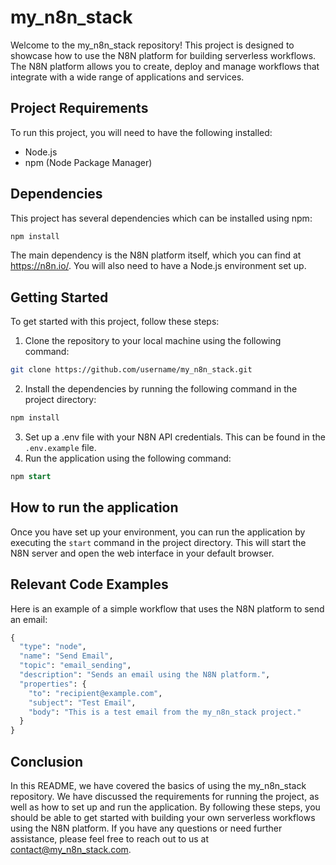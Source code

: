  my\_n8n\_stack
=================

Welcome to the my\_n8n\_stack repository! This project is designed to showcase how to use the N8N platform for building serverless workflows. The N8N platform allows you to create, deploy and manage workflows that integrate with a wide range of applications and services.

Project Requirements
--------------------

To run this project, you will need to have the following installed:

* Node.js
* npm (Node Package Manager)

Dependencies
------------

This project has several dependencies which can be installed using npm:

```bash
npm install
```

The main dependency is the N8N platform itself, which you can find at <https://n8n.io/>. You will also need to have a Node.js environment set up.

Getting Started
---------------

To get started with this project, follow these steps:

1. Clone the repository to your local machine using the following command:
```bash
git clone https://github.com/username/my_n8n_stack.git
```
2. Install the dependencies by running the following command in the project directory:
```bash
npm install
```
3. Set up a .env file with your N8N API credentials. This can be found in the `.env.example` file.
4. Run the application using the following command:
```sql
npm start
```
How to run the application
-------------------------

Once you have set up your environment, you can run the application by executing the `start` command in the project directory. This will start the N8N server and open the web interface in your default browser.

Relevant Code Examples
---------------------

Here is an example of a simple workflow that uses the N8N platform to send an email:
```python
{
  "type": "node",
  "name": "Send Email",
  "topic": "email_sending",
  "description": "Sends an email using the N8N platform.",
  "properties": {
    "to": "recipient@example.com",
    "subject": "Test Email",
    "body": "This is a test email from the my_n8n_stack project."
  }
}
```
Conclusion
----------

In this README, we have covered the basics of using the my\_n8n\_stack repository. We have discussed the requirements for running the project, as well as how to set up and run the application. By following these steps, you should be able to get started with building your own serverless workflows using the N8N platform. If you have any questions or need further assistance, please feel free to reach out to us at [contact@my_n8n_stack.com](mailto:contact@my_n8n_stack.com).